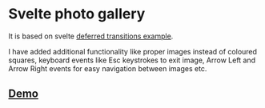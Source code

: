 # Svelte photo gallery

It is based on svelte [deferred transitions example](https://svelte.dev/examples#deferred-transitions).

I have added additional functionality like proper images instead of coloured squares, keyboard events like
Esc keystrokes to exit image, Arrow Left and Arrow Right events for easy navigation between images etc.

## [Demo](https://google.com)
